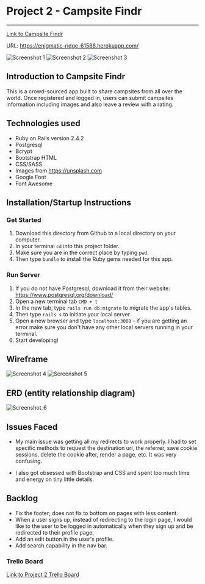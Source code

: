 # Project 2 - Campsite Findr
---
[Link to Campsite Findr](https://enigmatic-ridge-61588.herokuapp.com/users/1)

URL: <https://enigmatic-ridge-61588.herokuapp.com/>

![Screenshot 1](https://i.imgur.com/SER2yIV.png
"Screenshot_1")
![Screenshot 2](https://i.imgur.com/n8gREj7.png
"Screenshot_2")
![Screenshot 3](https://i.imgur.com/OK7TlUj.png
"Screenshot_3")

## Introduction to Campsite Findr
This is a crowd-sourced app built to share campsites from all over the world. Once registered and logged in, users can submit campsites information including images and also leave a review with a rating. 

## Technologies used

* Ruby on Rails version 2.4.2
* Postgresql
* Bcrypt
* Bootstrap HTML 
* CSS/SASS
* Images from <https://unsplash.com>
* Google Font
* Font Awesome

## Installation/Startup Instructions
### Get Started

1. Download this directory from Github to a local directory on your computer.
2. In your terminal `cd` into this project folder.
3. Make sure you are in the correct place by typing `pwd`.
4. Then type `bundle` to install the Ruby gems needed for this app.

### Run Server
1. If you do not have Postgresql, download it from their website: <https://www.postgresql.org/download/>
2. Open a new terminal tab `CMD + t`
8. In the new tab, type `rails run db:migrate` to migrate the app's tables.
9. Then type `rails s` to initiate your local server
10. Open a new browser and type `localhost:3000` - if you are getting an error make sure you don't have any other local servers running in your terminal.
11. Start developing!

## Wireframe

![Screenshot 4](https://i.imgur.com/N9wTItU.png
"Screenshot_4")
![Screenshot 5](https://i.imgur.com/OnQCSme.png
"Screenshot_5")

## ERD (entity relationship diagram)
![Screenshot_6](https://i.imgur.com/hUvVM1y.png?1 "Screenshot_6")

## Issues Faced

* My main issue was getting all my redirects to work properly. I had to set specific methods to request the  destination url, the referrer, save cookie sessions, delete the cookie after, render a page, etc. It was very confusing.

* I also got obsessed with Bootstrap and CSS and spent too much time and energy on tiny little details. 

## Backlog

* Fix the footer; does not fix to bottom on pages with less content. 
* When a user signs up, instead of redirecting to the login page, I would like to the user to be logged in automatically when they sign up and be redirected to their profile page. 
* Add an edit button in the user's profile. 
* Add search capability in the nav bar. 

### Trello Board
[Link to Project 2 Trello Board](https://trello.com/b/IOqGaztm/wdi-project-2)
